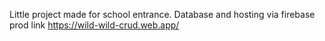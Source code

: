 Little project made for school entrance.
Database and hosting via firebase
prod link  https://wild-wild-crud.web.app/
